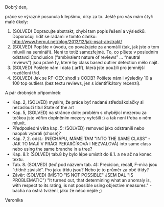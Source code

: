 Dobrý den,

práce se výrazně posunula k lepšímu, díky za to. Ještě pro vás mám čtyři malé úkoly:

1. (SOLVED) Dopracujte abstrakt, chybí tam popis řešení a výsledků. Doporučuji řídit se radami v tomto článku: http://www.herout.net/blog/2013/12/jak-psat-abstrakt/
2. (SOLVED) Popište v úvodu, co považujete za anomálii (tak, jak jste o tom mluvili na semináři). Není to totiž samozřejmé. To, co píšete v posledním odstavci Conclusion (“ambivalent nature of reviews” ... “neutral reviews”) jsou právě ty, které by class based outlier detection mělo najít. 
3. (SOLVED) Pošlete nám i data (.arff), která jste použili pro jemnější rozdělení tříd. 
4. (SOLVED) Jak se RF-OEX shodl s CODB? Pošlete nám i výsledky 10 a 100 top outliers (bez textu reviews, jen s identifikátory recenzí).

A pár drobných připomínek:
- Kap. 2, (SOLVED) myslím, že práce byť nadané středoškolačky si nezaslouží titul State of the art
- Kap. 5, (SOLVED) na stránce dole: problém s chybějící mezerou za tečkou jste věřím doplněním mezery vyřešili :) a tak není třeba o něm mluvit. 
- Předposlední věta kap. 5: (SOLVED) removed jako odstranili nebo naopak vybrali (chose)? 
- Kap. 7, 2. odst.: (NECHÁPU, MÁME TAM "INTO THE SAME CLASS" - JAK TO MAJÍ V PRÁCI PEKARČÍKOVÁ I NEZVALOVÁ) into same class nebo using the same branche in a tree? 
- Kap. 8.1: (SOLVED) tab.8 by bylo lépe umístit do 8.1. a ne až na konec textu. 
- Tab. 8. (SOLVED) (teď pod názvem tab. 4): Precision, recall, F-míra jsou “třídně závislé”. Pro jaku třídu jsou? Nebo je to průměr za obě třídy? 
- Závěr: (SOLVED) (MÍSTO "IS NOT POSSIBLE" JSEM DAL "IS PROBLEMATIC") "It turned out, that determining what an anomaly is, with respect to its rating, is not possible using objective measures." - bacha na ostrá tvrzení, jako že něco nejde ;)

Veronika
